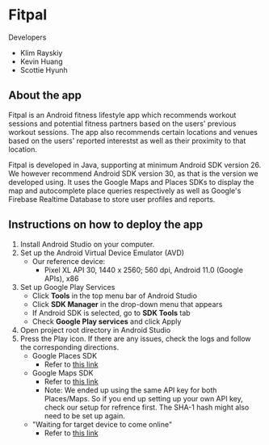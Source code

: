 # Fitpal
Developers
* Klim Rayskiy
* Kevin Huang
* Scottie Hyunh

## About the app
Fitpal is an Android fitness lifestyle app which recommends workout sessions
and potential fitness partners based on the users' previous workout sessions.
The app also recommends certain locations and venues based on the users' reported
interestst as well as their proximity to that location.

Fitpal is developed in Java, supporting at minimum Android SDK version 26. We however
recommend Android SDK version 30, as that is the version we developed using.
It uses the Google Maps and Places SDKs to display the map and autocomplete place queries
respectively as well as Google's Firebase Realtime Database to store user profiles and reports.

## Instructions on how to deploy the app
1. Install Android Studio on your computer.
2. Set up the Android Virtual Device Emulator (AVD)
    - Our reference device: 
      - Pixel XL API 30, 1440 x 2560; 560 dpi, Android 11.0 (Google APIs), x86
3. Set up Google Play Services
    - Click **Tools** in the top menu bar of Android Studio 
    - Click **SDK Manager** in the drop-down menu that appears
    - If Android SDK is selected, go to **SDK Tools** tab
    - Check **Google Play services** and click Apply
4. Open project root directory in Android Studio
5. Press the Play icon. If there are any issues, check the logs and follow
the corresponding directions.
     - Google Places SDK
       - Refer to [this link](https://developers.google.com/maps/documentation/android-sdk/get-api-key)
     - Google Maps SDK
       - Refer to [this link](https://developers.google.com/maps/documentation/places/android-sdk/get-api-key) 
       - Note: We ended up using the same API key for both Places/Maps.
      So if you end up setting up your own API key, check our setup for
      refrence first. The SHA-1 hash might also need to be set up again.
     - "Waiting for target device to come online"
       - Refer to [this link](https://stackoverflow.com/questions/42816127/waiting-for-target-device-to-come-online)

